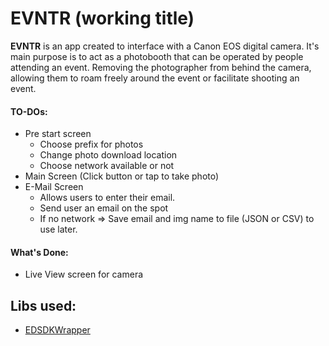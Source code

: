 # EVNTR (working title)

**EVNTR** is an app created to interface with a Canon EOS digital camera. 
It's main purpose is to act as a photobooth that can be operated by people attending an event.
Removing the photographer from behind the camera, allowing them to roam freely around the event or facilitate shooting an event.

#### TO-DOs:
- Pre start screen
    - Choose prefix for photos
	- Change photo download location
	- Choose network available or not
- Main Screen (Click button or tap to take photo)
- E-Mail Screen
    - Allows users to enter their email.
	- Send user an email on the spot
	- If no network => Save email and img name to file (JSON or CSV) to use later.

#### What's Done:
- Live View screen for camera

## Libs used:
- [EDSDKWrapper](https://github.com/jossef/edsdk-wrapper)
